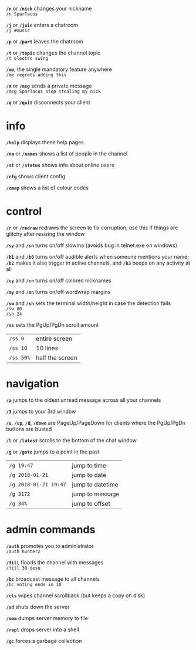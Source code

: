 **`/n`** or **`/nick`** changes your nickname  
`/n SparTacus`

**`/j`** or **`/join`** enters a chatroom  
`/j #music`

**`/p`** or **`/part`** leaves the chatroom

**`/t`** or **`/topic`** changes the channel topic  
`/t electro swing`

**`/me`**, the single mandatory feature anywhere  
`/me regrets adding this`

**`/m`** or **`/msg`** sends a private message  
`/msg SparTacus stop stealing my nick`

**`/q`** or **`/quit`** disconnects your client

# info

**`/help`** displays these help pages

**`/na`** or **`/names`** shows a list of people in the channel

**`/st`** or **`/status`** shows info about online users

**`/cfg`** shows client config

**`/cmap`** shows a list of colour codes

# control

**`/r`** or **`/redraw`** redraws the screen to fix corruption, use this if things are glitchy after resizing the window

**`/sy`** and **`/sn`** turns on/off slowmo (avoids bug in telnet.exe on windows)

**`/b1`** and **`/b0`** turns on/off audible alerts when someone mentions your name;  
**`/b2`** makes it also trigger in active channels, and **`/b3`** beeps on any activity at all

**`/cy`** and **`/cn`** turns on/off colored nicknames

**`/my`** and **`/mn`** turns on/off wordwrap margins

**`/sw`** and **`/sh`** sets the terminal width/height in case the detection fails  
`/sw 80`  
`/sh 24`

**`/ss`** sets the PgUp/PgDn scroll amount

| | |
|-|-|
| `/ss 0`   | entire screen
| `/ss 10`  | 10 lines
| `/ss 50%` | half the screen

# navigation

**`/a`** jumps to the oldest unread message across all your channels

**`/3`** jumps to your 3rd window

**`/u`**, **`/up`**, **`/d`**, **`/down`** are PageUp/PageDown for clients where the PgUp/PgDn buttons are busted

**`/l`** or **`/latest`** scrolls to the bottom of the chat window

**`/g`** or **`/goto`** jumps to a point in the past

| | |
|-|-|
| `/g 19:47`            | jump to time
| `/g 2018-01-21`       | jump to date
| `/g 2018-01-21 19:47` | jump to datetime
| `/g 3172`             | jump to message
| `/g 34%`              | jump to offset

# admin commands

**`/auth`** promotes you to administrator  
`/auth hunter2`

**`/fill`** floods the channel with messages  
`/fill 30 desu`

**`/bc`** broadcast message to all channels  
`/bc voting ends in 10`

**`/cls`** wipes channel scrollback (but keeps a copy on disk)

**`/sd`** shuts down the server

**`/mem`** dumps server memory to file

**`/repl`** drops server into a shell

**`/gc`** forces a garbage collection

